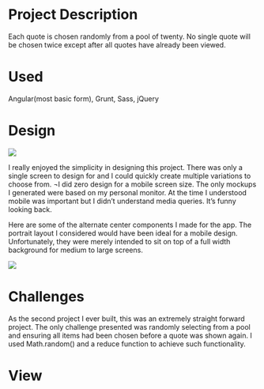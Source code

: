 # Project Description
Each quote is chosen randomly from a pool of twenty. No single quote will be chosen twice except after all quotes have already been viewed.

# Used
Angular(most basic form), Grunt, Sass, jQuery

# Design

<img id="" class="landscape full" src="../../assets/images/random-quote-generator/final-mockup.png">


I really enjoyed the simplicity in designing this project. There was only a single screen to design for and I could quickly create multiple variations to choose from. ¬I did zero design for a mobile screen size. The only mockups I generated were based on my personal monitor. At the time I understood mobile was important but I didn’t understand media queries. It’s funny looking back.

Here are some of the alternate center components I made for the app. The portrait layout I considered would have been ideal for a mobile design. Unfortunately, they were merely intended to sit on top of a full width background for medium to large screens.

<img id="" class="landscape full" src="../../assets/images/random-quote-generator/cards.png">


# Challenges
As the second project I ever built, this was an extremely straight forward project. The only challenge presented was randomly selecting from a pool and ensuring all items had been chosen before a quote was shown again. I used Math.random() and a reduce function to achieve such functionality.

# View
